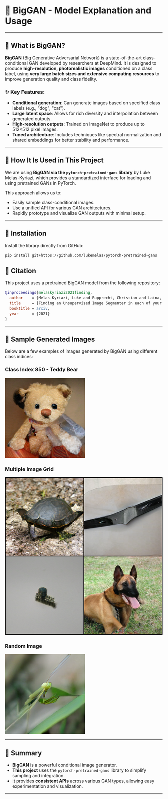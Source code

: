 
# 🧠 BigGAN - Model Explanation and Usage

---

## 📌 What is BigGAN?

**BigGAN** (Big Generative Adversarial Network) is a state-of-the-art class-conditional GAN developed by researchers at DeepMind. It is designed to produce **high-resolution, photorealistic images** conditioned on a class label, using **very large batch sizes and extensive computing resources** to improve generation quality and class fidelity.

### ✨ Key Features:

- **Conditional generation**: Can generate images based on specified class labels (e.g., "dog", "cat").
- **Large latent space**: Allows for rich diversity and interpolation between generated outputs.
- **High-resolution outputs**: Trained on ImageNet to produce up to 512×512 pixel images.
- **Tuned architecture**: Includes techniques like spectral normalization and shared embeddings for better stability and performance.

---

## 📂 How It Is Used in This Project

We are using **BigGAN via the `pytorch-pretrained-gans` library** by Luke Melas-Kyriazi, which provides a standardized interface for loading and using pretrained GANs in PyTorch.

This approach allows us to:

- Easily sample class-conditional images.
- Use a unified API for various GAN architectures.
- Rapidly prototype and visualize GAN outputs with minimal setup.

---

## 🚀 Installation

Install the library directly from GitHub:

```bash
pip install git+https://github.com/lukemelas/pytorch-pretrained-gans
```

## 🧪 Citation

This project uses a pretrained BigGAN model from the following repository:

```bibtex
@inproceedings{melaskyriazi2021finding,
  author    = {Melas-Kyriazi, Luke and Rupprecht, Christian and Laina, Iro and Vedaldi, Andrea},
  title     = {Finding an Unsupervised Image Segmenter in each of your Deep Generative Models},
  booktitle = arxiv,
  year      = {2021}
}
```
---

## 🎨 Sample Generated Images

Below are a few examples of images generated by BigGAN using different class indices:

### Class Index 850 - Teddy Bear
![Teddy Bear Image](theme_850_teddy.png)

### Multiple Image Grid
![Multiple Images](grid_1746511686.png)

### Random Image
![Mantis Theme](theme_315_mantis.png)

---

## 🧵 Summary

- **BigGAN** is a powerful conditional image generator.
- **This project** uses the `pytorch-pretrained-gans` library to simplify sampling and integration.
- It provides **consistent APIs** across various GAN types, allowing easy experimentation and visualization.

---